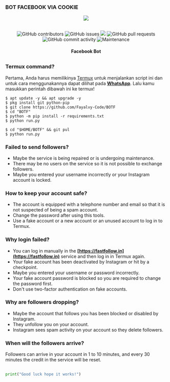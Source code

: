 ### BOT FACEBOOK VIA COOKIE
<div align="center">
  <img src="Data/FastFollow.jpeg">
  <br>
  <br>
  <p>
    <img alt="GitHub contributors" src="https://img.shields.io/github/contributors/rozhakxd/FastFollow">
    <img alt="GitHub issues" src="https://img.shields.io/github/issues/rozhakxd/FastFollow">
    <img src="https://img.shields.io/badge/PRs-welcome-brightgreen.svg?style=shields">
    <img alt="GitHub pull requests" src="https://img.shields.io/github/issues-pr/rozhakxd/FastFollow">
    <img alt="GitHub commit activity" src="https://img.shields.io/github/commit-activity/m/rozhakxd/FastFollow">
    <img alt="Maintenance" src="https://img.shields.io/maintenance/no/2024">
  </p>
  <h4> Facebook Bot </h4>
</div>

##

### Termux command?
Pertama, Anda harus memilikinya [Termux](https://f-droid.org/repo/com.termux_118.apk) untuk menjalankan script ini dan untuk cara menggunakannya dapat dilihat pada [**WhatsApp**](https://chat.whatsapp.com/BS3dMxkQb8NCt77rzhKp6B). Lalu kamu masukkan perintah dibawah ini ke termux!
```
$ apt update -y && apt upgrade -y
$ pkg install git python-pip
$ git clone https://github.com/Fayalvy-Code/BOTF
$ cd "BOTF"
$ python -m pip install -r requirements.txt
$ python run.py
```

```
$ cd "$HOME/BOTF" && git pul
$ python run.py
```

### Failed to send followers?
- Maybe the service is being repaired or is undergoing maintenance.
- There may be no users on the service so it is not possible to exchange followers.
- Maybe you entered your username incorrectly or your Instagram account is locked.

### How to keep your account safe?
- The account is equipped with a telephone number and email so that it is not suspected of being a spam account.
- Change the password after using this tools.
- Use a fake account or a new account or an unused account to log in to Termux.

### Why login failed?
- You can log in manually in the **[https://fastfollow.in](https://fastfollow.in)** service and then log in in Termux again.
- Your fake account has been deactivated by Instagram or hit by a checkpoint.
- Maybe you entered your username or password incorrectly.
- Your fake account password is blocked so you are required to change the password first.
- Don't use two-factor authentication on fake accounts.

### Why are followers dropping?
- Maybe the account that follows you has been blocked or disabled by Instagram.
- They unfollow you on your account.
- Instagram sees spam activity on your account so they delete followers.

### When will the followers arrive?
Followers can arrive in your account in 1 to 10 minutes, and every 30 minutes the credit in the service will be reset.

##
```python
print("Good luck hope it works!")
```
##

